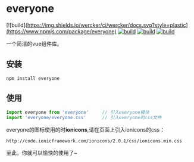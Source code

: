 # everyone

[![build](https://img.shields.io/wercker/ci/wercker/docs.svg?style=plastic](https://www.npmjs.com/package/everyone)
[![build](https://img.shields.io/badge/npm-v1.0.9-blue.svg?style=flat-square)](https://www.npmjs.com/package/everyone)
[![build](https://img.shields.io/badge/Vue-2.0-blue.svg?style=flat-square)](https://www.npmjs.com/package/everyone)
[![build](https://img.shields.io/npm/l/express.svg?style=flat-square)](https://www.npmjs.com/package/everyone)

一个简洁的vue组件库。

## 安装

```
npm install everyone
```

## 使用

```js
import everyone from 'everyone'     // 引入everyone模块
import 'everyone/everyone.css'      // 引入everyone的css文件
```

everyone的图标使用的时**ionicons**,请在页面上引入ionicons的css：

```
http://code.ionicframework.com/ionicons/2.0.1/css/ionicons.min.css
```

至此，你就可以愉快的使用了~

